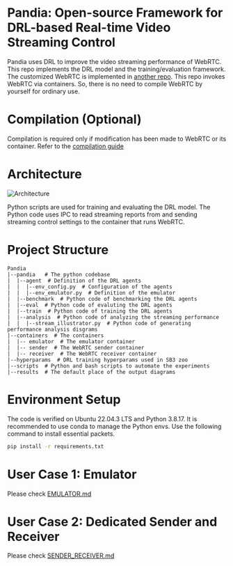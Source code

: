 Pandia: Open-source Framework for DRL-based Real-time Video Streaming Control
===

Pandia uses DRL to improve the video streaming performance of WebRTC. This repo implements the DRL model and the training/evaluation framework. The customized WebRTC is implemented in [another repo](https://github.com/johnson-li/webrtc/tree/pandia). This repo invokes WebRTC via containers. So, there is no need to compile WebRTC by yourself for ordinary use.

Compilation (Optional)
===
Compilation is required only if modification has been made to WebRTC or its container. Refer to the [compilation guide](COMPILE.md)

Architecture
===

![Architecture](https://docs.google.com/drawings/d/e/2PACX-1vTF7H__JOJsfnCUQKSdt9ubLGv_-BthUDodCtZBYpxiN45_XAmCTKZVTf3xfKW3BeBGxGDViAPCHezh/pub?w=957&h=375)

Python scripts are used for training and evaluating the DRL model. The Python code uses IPC to read streaming reports from and sending streaming control settings to the container that runs WebRTC. 

Project Structure
===
```
Pandia
|--pandia   # The python codebase
|  |--agent  # Definition of the DRL agents
|  |  |--env_config.py  # Configuration of the agents 
|  |  |--env_emulator.py  # Definition of the emulator 
|  |--benchmark  # Python code of benchmarking the DRL agents
|  |--eval  # Python code of evaluting the DRL agents
|  |--train  # Python code of training the DRL agents
|  |--analysis  # Python code of analyzing the streaming performance
|  |  |--stream_illustrator.py  # Python code of generating performance analysis disgrams
|--containers  # The containers
|  |-- emulator  # The emulator container
|  |-- sender  # The WebRTC sender container
|  |-- receiver  # The WebRTC receiver container
|--hyperparams  # DRL training hyperparams used in SB3 zoo
|--scripts  # Python and bash scripts to automate the experiments
|--results  # The default place of the output diagrams
```


Environment Setup
===
The code is verified on Ubuntu 22.04.3 LTS and Python 3.8.17. It is recommended to use conda to manage the Python envs. Use the following command to install essential packets.

```bash
pip install -r requirements.txt
```



User Case 1: Emulator
===

Please check [EMULATOR.md](EMULATOR.md)


User Case 2: Dedicated Sender and Receiver
===

Please check [SENDER_RECEIVER.md](SENDER_RECEIVER.md)